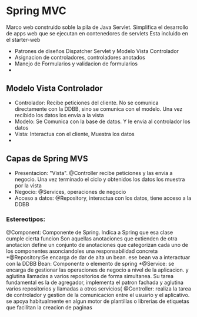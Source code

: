 # Spring MVC
Marco web construido soble la pila de Java Servlet. Simplifica el desarrollo de apps web que se ejecutan en contenedores de servlets
Esta incluido en el starter-web
* Patrones de diseños Dispatcher Servlet y Modelo Vista Controlador
* Asignacion de controladores, controladores anotados
* Manejo de Formularios y validacion de formularios
* 
## Modelo Vista Controlador
* Controlador: Recibe peticiones del cliente. No se comunica directamente con la DDBB, sino se comunica con el modelo. Una vez recibido los datos los envia a la vista
* Modelo: Se Comunica con la base de datos. Y le envia al controlador los datos
* Vista: Interactua con el cliente, Muestra los datos
* 
## Capas de Spring MVS
* Presentacion: "Vista". @Controller recibe peticiones y las envia a negocio. Una vez terminado el ciclo y obtenidos los datos los muestra por la vista
* Negocio: @Services, operaciones de negocio
* Acceso a datos: @Repository, interactua con los datos, tiene acceso a la DDBB

### Estereotipos: 
@Component: Componente de Spring. Indica a Spring que esa clase cumple cierta funcion
Son aquellas anotaciones que extienden de otra anotacion
define un conjunto de anotaciones que categorizan cada uno de los componentes asonciandoles una responsabilidad concreta
*@Repository:Se encarga de dar de alta un bean. ese bean va a interactuar con la DDBB
Bean: Componente o elemento de spring
*@Service: se encarga de gestionar las operaciones de negocio a nivel de la aplicacion. y aglutina llamadas a varios repositorios de forma simultanea.
Su tarea fundamental es la de agregador, implementa el patron fachada y aglutina varios repositorios y llamadas a otros servicios{
@Controller: realiza la tarea de controlador y gestion de la comunicacion entre el usuario y el aplicativo. se apoya habitualmente en algun motor de plantillas o librerias de etiquetas que facilitan la creacion de paginas
